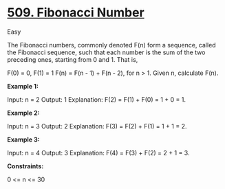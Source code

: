 # [509. Fibonacci Number](https://leetcode.com/problems/fibonacci-number/description/)
Easy

The Fibonacci numbers, commonly denoted F(n) form a sequence, called the Fibonacci sequence, such that each number is the sum of the two preceding ones, starting from 0 and 1. That is,

F(0) = 0, F(1) = 1
F(n) = F(n - 1) + F(n - 2), for n > 1.
Given n, calculate F(n).
 

__Example 1:__

Input: n = 2
Output: 1
Explanation: F(2) = F(1) + F(0) = 1 + 0 = 1.

__Example 2:__

Input: n = 3
Output: 2
Explanation: F(3) = F(2) + F(1) = 1 + 1 = 2.

__Example 3:__

Input: n = 4
Output: 3
Explanation: F(4) = F(3) + F(2) = 2 + 1 = 3.
 

__Constraints:__

0 <= n <= 30